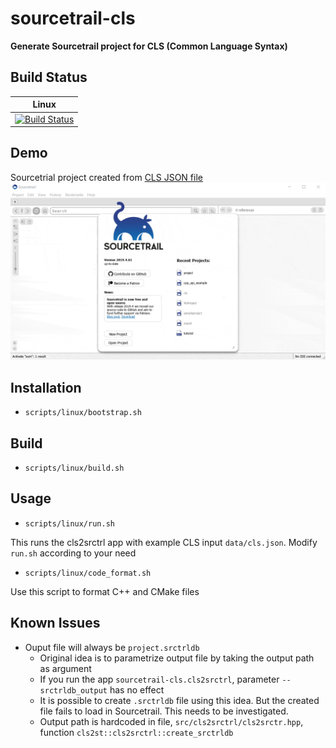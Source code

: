 # sourcetrail-cls

**Generate Sourcetrail project for CLS (Common Language Syntax)**

## Build Status

| Linux                                               |
|-----------------------------------------------------|
| [![Build Status][appveyor_status]][appveyor_builds] |

[appveyor_status]: https://ci.appveyor.com/api/projects/status/x9rv935g9ki26i9f?svg=true
[appveyor_builds]: https://ci.appveyor.com/project/shanmukhananda/sourcetrail-cls

## Demo

Sourcetrial project created from [CLS JSON file](data/cls.json)
![Alt Text](docs/demo.gif)

## Installation

- `scripts/linux/bootstrap.sh`

## Build

- `scripts/linux/build.sh`

## Usage

- `scripts/linux/run.sh`

This runs the cls2srctrl app with example CLS input `data/cls.json`. Modify `run.sh` according to your need

- `scripts/linux/code_format.sh`

Use this script to format C++ and CMake files

## Known Issues

- Ouput file will always be `project.srctrldb`
    - Original idea is to parametrize output file by taking the output path as argument
    - If you run the app `sourcetrail-cls.cls2srctrl`, parameter `--srctrldb_output` has no effect 
    - It is possible to create `.srctrldb` file using this idea. But the created file fails to load in Sourcetrail. This needs to be investigated.
    - Output path is hardcoded in file, `src/cls2srctrl/cls2srctr.hpp`, function `cls2st::cls2srctrl::create_srctrldb`
